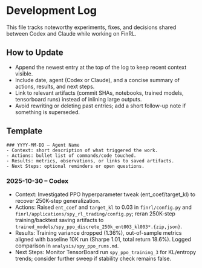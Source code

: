 # Development Log

This file tracks noteworthy experiments, fixes, and decisions shared between Codex and Claude while working on FinRL.

## How to Update
- Append the newest entry at the top of the log to keep recent context visible.
- Include date, agent (Codex or Claude), and a concise summary of actions, results, and next steps.
- Link to relevant artifacts (commit SHAs, notebooks, trained models, tensorboard runs) instead of inlining large outputs.
- Avoid rewriting or deleting past entries; add a short follow-up note if something is superseded.

## Template
```
### YYYY-MM-DD – Agent Name
- Context: short description of what triggered the work.
- Actions: bullet list of commands/code touched.
- Results: metrics, observations, or links to saved artifacts.
- Next Steps: optional reminders or open questions.
```

### 2025-10-30 – Codex
- Context: Investigated PPO hyperparameter tweak (ent_coef/target_kl) to recover 250K-step generalization.
- Actions: Raised `ent_coef` and `target_kl` to 0.03 in `finrl/config.py` and `finrl/applications/spy_rl_trading/config.py`; reran 250K-step training/backtest saving artifacts to `trained_models/spy_ppo_discrete_250k_ent003_kl003*.{zip,json}`.
- Results: Training variance dropped (1.36%), out-of-sample metrics aligned with baseline 10K run (Sharpe 1.01, total return 18.6%). Logged comparison in `analysis/spy_ppo_runs.md`.
- Next Steps: Monitor TensorBoard run `spy_ppo_training_3` for KL/entropy trends; consider further sweep if stability check remains false.

<!-- Log entries start here; add newest above this line. -->
